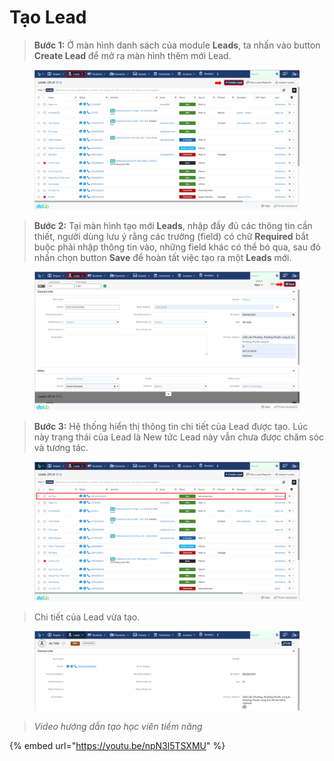 # Tạo Lead

> **Bước 1:** Ở màn hình danh sách của module **Leads**, ta nhấn vào button **Create Lead** để mở ra màn hình thêm mới Lead.

<figure><img src="../../.gitbook/assets/image (84).png" alt=""><figcaption></figcaption></figure>

> **Bước 2:** Tại màn hình tạo mới **Leads**, nhập đầy đủ các thông tin cần thiết, người dùng lưu ý rằng các trường (field) có chữ **Required** bắt buộc phải nhập thông tin vào, những field khác có thể bỏ qua, sau đó nhấn chọn button **Save** để hoàn tất việc tạo ra một **Leads** mới.

<figure><img src="../../.gitbook/assets/image (5) (1) (1).png" alt=""><figcaption></figcaption></figure>

> **Bước 3:** Hệ thống hiển thị thông tin chi tiết của Lead được tạo. Lúc này trạng thái của Lead là New tức Lead này vẫn chưa được chăm sóc và tương tác.

<figure><img src="../../.gitbook/assets/image (11) (1).png" alt=""><figcaption></figcaption></figure>

> Chi tiết của Lead vừa tạo.

<figure><img src="../../.gitbook/assets/image (83).png" alt=""><figcaption></figcaption></figure>

> _Video hướng dẫn tạo học viên tiềm năng_

{% embed url="https://youtu.be/npN3l5TSXMU" %}
